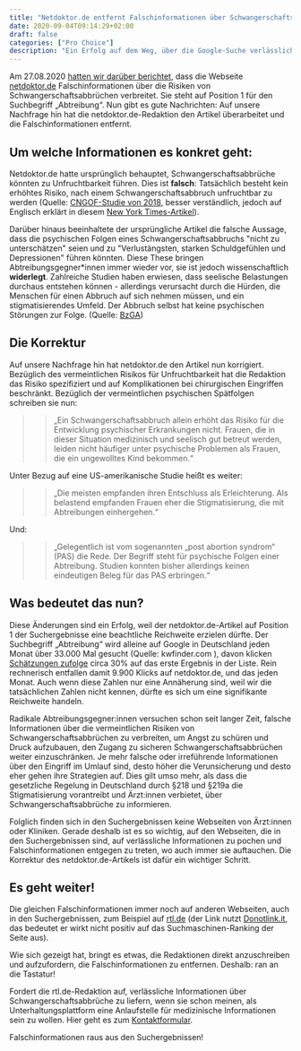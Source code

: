 ```yaml
---
title: "Netdoktor.de entfernt Falschinformationen über Schwangerschaftsabbrüche"
date: 2020-09-04T09:14:29+02:00
draft: false
categories: ["Pro Choice"]
description: "Ein Erfolg auf dem Weg, über die Google-Suche verlässliche Informationen über Schwangerschaftsabbrüche zu finden"
---
```

Am 27.08.2020 [hatten wir darüber berichtet](/blog/seo-als-strategie-von-abtreibungsgegnern/), dass die Webseite [netdoktor.de](https://www.netdoktor.de/schwangerschaft/abtreibung/) Falschinformationen über die Risiken von Schwangerschaftsabbrüchen verbreitet. Sie steht auf Position 1 für den Suchbegriff „Abtreibung“. Nun gibt es gute Nachrichten: Auf unsere Nachfrage hin hat die netdoktor.de-Redaktion den Artikel überarbeitet und die Falschinformationen entfernt.

## Um welche Informationen es konkret geht:
Netdoktor.de hatte ursprünglich behauptet, Schwangerschaftsabbrüche könnten zu Unfruchtbarkeit führen. Dies ist **falsch**: Tatsächlich besteht kein erhöhtes Risiko, nach einem Schwangerschaftsabbruch unfruchtbar zu werden (Quelle: [CNGOF-Studie von 2018](https://www.ejog.org/article/S0301-2115(18)30027-7/fulltext), besser verständlich, jedoch auf Englisch erklärt in diesem [New York Times-Artikel](https://www.nytimes.com/2019/05/30/well/can-an-abortion-affect-your-fertility.html)).

Darüber hinaus beeinhaltete der ursprüngliche Artikel die falsche Aussage, dass die psychischen Folgen eines Schwangerschaftsabbruchs "nicht zu unterschätzen" seien und zu "Verlustängsten, starken Schuldgefühlen und Depressionen" führen könnten. Diese These bringen Abtreibungsgegner*innen immer wieder vor, sie ist jedoch wissenschaftlich **widerlegt**. Zahlreiche Studien haben erwiesen, dass seelische Belastungen durchaus entstehen können - allerdings verursacht durch die Hürden, die Menschen für einen Abbruch auf sich nehmen müssen, und ein stigmatisierendes Umfeld. Der Abbruch selbst hat keine psychischen Störungen zur Folge. (Quelle: [BzGA](https://www.familienplanung.de/beratung/schwangerschaftsabbruch/der-schwangerschaftsabbruch-traurig-und-erleichternd-zugleich/#c65056))

## Die Korrektur
Auf unsere Nachfrage hin hat netdoktor.de den Artikel nun korrigiert. Bezüglich des vermeintlichen Risikos für Unfruchtbarkeit hat die Redaktion das Risiko spezifiziert und auf Komplikationen bei chirurgischen Eingriffen beschränkt. Bezüglich der vermeintlichen psychischen Spätfolgen schreiben sie nun:
>> „Ein Schwangerschaftsabbruch allein erhöht das Risiko für die Entwicklung psychischer Erkrankungen nicht. Frauen, die in dieser Situation medizinisch und seelisch gut betreut werden, leiden nicht häufiger unter psychische Problemen als Frauen, die ein ungewolltes Kind bekommen.“

Unter Bezug auf eine US-amerikanische Studie heißt es weiter:
>> „Die meisten empfanden ihren Entschluss als Erleichterung. Als belastend empfanden Frauen eher die Stigmatisierung, die mit Abtreibungen einhergehen.“

Und:
>> „Gelegentlich ist vom sogenannten „post abortion syndrom“ (PAS) die Rede. Der Begriff steht für psychische Folgen einer Abtreibung. Studien konnten bisher allerdings keinen eindeutigen Beleg für das PAS erbringen.“

## Was bedeutet das nun?
Diese Änderungen sind ein Erfolg, weil der netdoktor.de-Artikel auf Position 1 der Suchergebnisse eine beachtliche Reichweite erzielen dürfte. Der Suchbegriff „Abtreibung“ wird alleine auf Google in Deutschland jeden Monat über 33.000 Mal gesucht (Quelle: kwfinder.com ), davon klicken [Schätzungen zufolge](https://www.advancedwebranking.com/ctrstudy/) circa 30% auf das erste Ergebnis in der Liste. Rein rechnerisch entfallen damit 9.900 Klicks auf netdoktor.de, und das jeden Monat. Auch wenn diese Zahlen nur eine Annäherung sind, weil wir die tatsächlichen Zahlen nicht kennen, dürfte es sich um eine signifikante Reichweite handeln.

Radikale Abtreibungsgegner:innen versuchen schon seit langer Zeit, falsche Informationen über die vermeintlichen Risiken von Schwangerschaftsabbrüchen zu verbreiten, um Angst zu schüren und Druck aufzubauen, den Zugang zu sicheren Schwangerschaftsabbrüchen weiter einzuschränken. Je mehr falsche oder irreführende Informationen über den Eingriff im Umlauf sind, desto höher die Verunsicherung und desto eher gehen ihre Strategien auf. Dies gilt umso mehr, als dass die gesetzliche Regelung in Deutschland durch §218 und §219a die Stigmatisierung vorantreibt und Ärzt:innen verbietet, über Schwangerschaftsabbrüche zu informieren.

Folglich finden sich in den Suchergebnissen keine Webseiten von Ärzt:innen oder Kliniken. Gerade deshalb ist es so wichtig, auf den Webseiten, die in den Suchergebnissen sind, auf verlässliche Informationen zu pochen und Falschinformationen entgegen zu treten, wo auch immer sie auftauchen. Die Korrektur des netdoktor.de-Artikels ist dafür ein wichtiger Schritt.

## Es geht weiter!
Die gleichen Falschinformationen immer noch auf anderen Webseiten, auch in den Suchergebnissen, zum Beispiel auf [rtl.de](https://donotlink.it/mQAqp) (der Link nutzt [Donotlink.it](https://donotlink.it), das bedeutet er wirkt nicht positiv auf das Suchmaschinen-Ranking der Seite aus).

Wie sich gezeigt hat, bringt es etwas, die Redaktionen direkt anzuschreiben und aufzufordern, die Falschinformationen zu entfernen. Deshalb: ran an die Tastatur!

Fordert die rtl.de-Redaktion auf, verlässliche Informationen über Schwangerschaftsabbrüche zu liefern, wenn sie schon meinen, als Unterhaltungsplattform eine Anlaufstelle für medizinische Informationen sein zu wollen. Hier geht es zum [Kontaktformular](https://www.rtl.de/kontakt).

Falschinformationen raus aus den Suchergebnissen!
